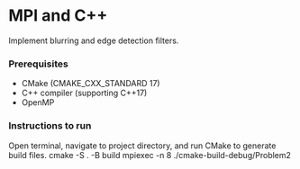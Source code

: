 # MPI and C++
Implement blurring and edge detection filters.

### Prerequisites
- CMake (CMAKE_CXX_STANDARD 17)
- C++ compiler (supporting C++17)
- OpenMP 

### Instructions to run
Open terminal, navigate to project directory, and run CMake to generate build files.
cmake -S . -B build 
mpiexec -n 8 ./cmake-build-debug/Problem2
